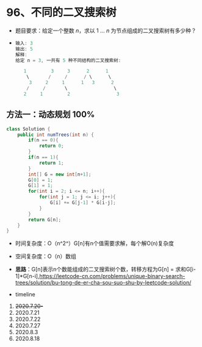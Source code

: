 # 96、不同的二叉搜索树

- 题目要求：给定一个整数 *n*，求以 1 ... *n* 为节点组成的二叉搜索树有多少种？

- ```java
  输入: 3
  输出: 5
  解释:
  给定 n = 3, 一共有 5 种不同结构的二叉搜索树:
  
     1         3     3      2      1
      \       /     /      / \      \
       3     2     1      1   3      2
      /     /       \                 \
     2     1         2                 3
  ```



## 方法一：动态规划 100%

```java
class Solution {
    public int numTrees(int n) {
        if(n == 0){
            return 0;
        }
        if(n == 1){
            return 1;
        }
        int[] G = new int[n+1];
        G[0] = 1;
        G[1] = 1;
        for(int i = 2; i <= n; i++){
            for(int j = 1; j <= i; j++){
                G[i] += G[j-1] * G[i-j]; 
            }
        }
        return G[n];
    }
}
```

- 时间复杂度：O（n^2^）G[n]有n个值需要求解，每个解O(n)复杂度
- 空间复杂度：O（n）数组
- **思路**：G[n]表示n个数能组成的二叉搜索树个数，转移方程为G[n] = 求和G[i-1]*G[n-i],https://leetcode-cn.com/problems/unique-binary-search-trees/solution/bu-tong-de-er-cha-sou-suo-shu-by-leetcode-solution/



- timeline

1. ~~2020.7.20-~~
2. 2020.7.21
3. 2020.7.22
4. 2020.7.27
5. 2020.8.3
6. 2020.8.18